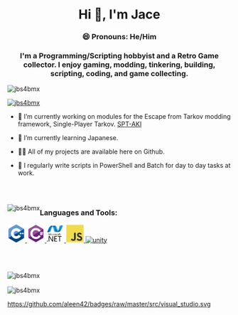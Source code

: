 <h1 align="center">Hi 👋, I'm Jace</h1>
<h3 align="center">😄 Pronouns: He/Him</h3>


<h3 align="center">I'm a Programming/Scripting hobbyist and a Retro Game collector. I enjoy gaming, modding, tinkering, building, scripting, coding, and game collecting.</h3>

<p align="left"> <img src="https://komarev.com/ghpvc/?username=jbs4bmx&label=Profile%20views&color=0e75b6&style=flat" alt="jbs4bmx" /> </p>

<p align="left"> <a href="https://github.com/ryo-ma/github-profile-trophy"><img src="https://github-profile-trophy.vercel.app/?username=jbs4bmx" alt="jbs4bmx" /></a> </p>

- 🔭 I’m currently working on modules for the Escape from Tarkov modding framework, Single-Player Tarkov. [SPT-AKI](https://www.sp-tarkov.com/)

- 🌱 I’m currently learning Japanese.

- 👨‍💻 All of my projects are available here on Github.

- 📝 I regularly write scripts in PowerShell and Batch for day to day tasks at work.

<!--
![Reddit](https://img.shields.io/badge/Reddit-%23FF4500.svg?style=for-the-badge&logo=Reddit&logoColor=white) [jbs4bmx](https://www.reddit.com/u/jbs4bmx/)
-->

<br><br>
<p><img align="left" src="https://github-readme-stats.vercel.app/api/top-langs?username=jbs4bmx&show_icons=true&theme=dark&title_color=bb00ff&text_color=38deff&locale=en&layout=compact" alt="jbs4bmx" /></p>
<h3 align="left">Languages and Tools:</h3>
<p align="left">
<a href="https://www.w3schools.com/cpp/" target="_blank" rel="noreferrer"> <img src="https://raw.githubusercontent.com/devicons/devicon/master/icons/cplusplus/cplusplus-original.svg" alt="cplusplus" width="40" height="40"/> </a>
<a href="https://www.w3schools.com/cs/" target="_blank" rel="noreferrer"> <img src="https://raw.githubusercontent.com/devicons/devicon/master/icons/csharp/csharp-original.svg" alt="csharp" width="40" height="40"/> </a>
<a href="https://dotnet.microsoft.com/" target="_blank" rel="noreferrer"> <img src="https://raw.githubusercontent.com/devicons/devicon/master/icons/dot-net/dot-net-original-wordmark.svg" alt="dotnet" width="40" height="40"/> </a>
<a href="https://developer.mozilla.org/en-US/docs/Web/JavaScript" target="_blank" rel="noreferrer"> <img src="https://raw.githubusercontent.com/devicons/devicon/master/icons/javascript/javascript-original.svg" alt="javascript" width="40" height="40"/> </a>
<a href="https://unity.com/" target="_blank" rel="noreferrer"> <img src="https://www.vectorlogo.zone/logos/unity3d/unity3d-icon.svg" alt="unity" width="40" height="40"/> </a>
</p>

<br><br>
<p><img align="center" src="https://github-readme-stats.vercel.app/api?username=jbs4bmx&show_icons=true&theme=dark&title_color=blue&text_color=ff007b&locale=en" alt="jbs4bmx" /></p>

<p><img align="center" src="https://github-readme-streak-stats.herokuapp.com/?user=jbs4bmx&theme=dark" alt="jbs4bmx" /></p>


https://github.com/aleen42/badges/raw/master/src/visual_studio.svg


<!--
**jbs4bmx/jbs4bmx** is a ✨ _special_ ✨ repository because its `README.md` (this file) appears on your GitHub profile.

Here are some ideas to get you started:

- 🔭 I’m currently working on ...
- 🌱 I’m currently learning ...
- 👯 I’m looking to collaborate on ...
- 🤔 I’m looking for help with ...
- 💬 Ask me about ...
- 📫 How to reach me: ...
- 😄 Pronouns: ...
- ⚡ Fun fact: ...
-->
